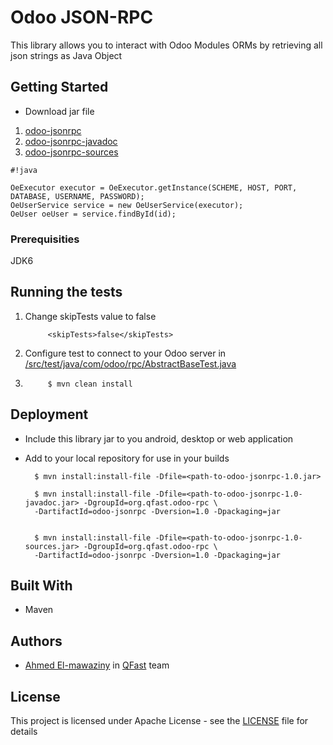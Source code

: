 #  Odoo JSON-RPC

This library allows you to interact with Odoo Modules ORMs by retrieving all json strings as Java Object

## Getting Started

* Download jar file
1. [odoo-jsonrpc](https://bitbucket.org/qfast/odoo-jsonrpc/downloads/odoo-jsonrpc-1.0.jar)
2. [odoo-jsonrpc-javadoc](https://bitbucket.org/qfast/odoo-jsonrpc/downloads/odoo-jsonrpc-1.0-javadoc.jar)
3. [odoo-jsonrpc-sources](https://bitbucket.org/qfast/odoo-jsonrpc/downloads/odoo-jsonrpc-1.0-sources.jar)


```
#!java

OeExecutor executor = OeExecutor.getInstance(SCHEME, HOST, PORT, DATABASE, USERNAME, PASSWORD);
OeUserService service = new OeUserService(executor);
OeUser oeUser = service.findById(id);
```

### Prerequisities

JDK6

## Running the tests

1. Change skipTests value to false

            <skipTests>false</skipTests>

2. Configure test to connect to your Odoo server in [/src/test/java/com/odoo/rpc/AbstractBaseTest.java](/src/test/java/com/odoo/rpc/AbstractBaseTest.java)

3. 
            $ mvn clean install

## Deployment

* Include this library jar to you android, desktop or web application

* Add to your local repository for use in your builds

        $ mvn install:install-file -Dfile=<path-to-odoo-jsonrpc-1.0.jar>
        
        $ mvn install:install-file -Dfile=<path-to-odoo-jsonrpc-1.0-javadoc.jar> -DgroupId=org.qfast.odoo-rpc \
        -DartifactId=odoo-jsonrpc -Dversion=1.0 -Dpackaging=jar
        
    
        $ mvn install:install-file -Dfile=<path-to-odoo-jsonrpc-1.0-sources.jar> -DgroupId=org.qfast.odoo-rpc \
        -DartifactId=odoo-jsonrpc -Dversion=1.0 -Dpackaging=jar

## Built With

* Maven

## Authors

* [Ahmed El-mawaziny](https://bitbucket.org/amawaziny/) in [QFast](https://bitbucket.org/qfast/) team

## License

This project is licensed under Apache License - see the [LICENSE](LICENSE.md) file for details
